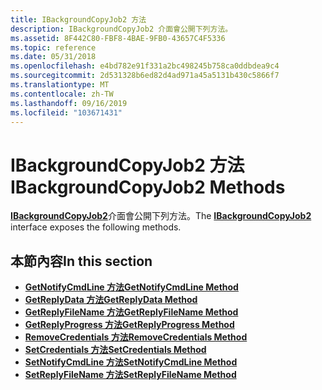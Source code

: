 ```yaml
---
title: IBackgroundCopyJob2 方法
description: IBackgroundCopyJob2 介面會公開下列方法。
ms.assetid: 8F442C80-FBF8-4BAE-9FB0-43657C4F5336
ms.topic: reference
ms.date: 05/31/2018
ms.openlocfilehash: e4bd782e91f331a2bc498245b758ca0ddbdea9c4
ms.sourcegitcommit: 2d531328b6ed82d4ad971a45a5131b430c5866f7
ms.translationtype: MT
ms.contentlocale: zh-TW
ms.lasthandoff: 09/16/2019
ms.locfileid: "103671431"
---
```

# <a name="ibackgroundcopyjob2-methods"></a><span data-ttu-id="6f676-103">IBackgroundCopyJob2 方法</span><span class="sxs-lookup"><span data-stu-id="6f676-103">IBackgroundCopyJob2 Methods</span></span>

<span data-ttu-id="6f676-104">[**IBackgroundCopyJob2**](/windows/desktop/api/Bits1_5/nn-bits1_5-ibackgroundcopyjob2)介面會公開下列方法。</span><span class="sxs-lookup"><span data-stu-id="6f676-104">The [**IBackgroundCopyJob2**](/windows/desktop/api/Bits1_5/nn-bits1_5-ibackgroundcopyjob2) interface exposes the following methods.</span></span>

## <a name="in-this-section"></a><span data-ttu-id="6f676-105">本節內容</span><span class="sxs-lookup"><span data-stu-id="6f676-105">In this section</span></span>

-   [<span data-ttu-id="6f676-106">**GetNotifyCmdLine 方法**</span><span class="sxs-lookup"><span data-stu-id="6f676-106">**GetNotifyCmdLine Method**</span></span>](/windows/desktop/api/Bits1_5/nf-bits1_5-ibackgroundcopyjob2-getnotifycmdline)
-   [<span data-ttu-id="6f676-107">**GetReplyData 方法**</span><span class="sxs-lookup"><span data-stu-id="6f676-107">**GetReplyData Method**</span></span>](/windows/desktop/api/Bits1_5/nf-bits1_5-ibackgroundcopyjob2-getreplydata)
-   [<span data-ttu-id="6f676-108">**GetReplyFileName 方法**</span><span class="sxs-lookup"><span data-stu-id="6f676-108">**GetReplyFileName Method**</span></span>](/windows/desktop/api/Bits1_5/nf-bits1_5-ibackgroundcopyjob2-getreplyfilename)
-   [<span data-ttu-id="6f676-109">**GetReplyProgress 方法**</span><span class="sxs-lookup"><span data-stu-id="6f676-109">**GetReplyProgress Method**</span></span>](/windows/desktop/api/Bits1_5/nf-bits1_5-ibackgroundcopyjob2-getreplyprogress)
-   [<span data-ttu-id="6f676-110">**RemoveCredentials 方法**</span><span class="sxs-lookup"><span data-stu-id="6f676-110">**RemoveCredentials Method**</span></span>](/windows/desktop/api/Bits1_5/nf-bits1_5-ibackgroundcopyjob2-removecredentials)
-   [<span data-ttu-id="6f676-111">**SetCredentials 方法**</span><span class="sxs-lookup"><span data-stu-id="6f676-111">**SetCredentials Method**</span></span>](/windows/desktop/api/Bits1_5/nf-bits1_5-ibackgroundcopyjob2-setcredentials)
-   [<span data-ttu-id="6f676-112">**SetNotifyCmdLine 方法**</span><span class="sxs-lookup"><span data-stu-id="6f676-112">**SetNotifyCmdLine Method**</span></span>](/windows/desktop/api/Bits1_5/nf-bits1_5-ibackgroundcopyjob2-setnotifycmdline)
-   [<span data-ttu-id="6f676-113">**SetReplyFileName 方法**</span><span class="sxs-lookup"><span data-stu-id="6f676-113">**SetReplyFileName Method**</span></span>](/windows/desktop/api/Bits1_5/nf-bits1_5-ibackgroundcopyjob2-setreplyfilename)

 

 




